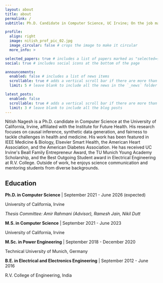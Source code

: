 ```yaml
---
layout: about
title: about
permalink: /
subtitle: Ph.D. Candidate in Computer Science, UC Irvine; On the job market

profile:
  align: right
  image: nitish_prof_pic_02.jpg
  image_circular: false # crops the image to make it circular
  more_info: >

selected_papers: true # includes a list of papers marked as "selected={true}"
social: true # includes social icons at the bottom of the page

announcements:
  enabled: false # includes a list of news items
  scrollable: true # adds a vertical scroll bar if there are more than 3 news items
  limit: 5 # leave blank to include all the news in the `_news` folder

latest_posts:
  enabled: false
  scrollable: true # adds a vertical scroll bar if there are more than 3 new posts items
  limit: 3 # leave blank to include all the blog posts
---
```


Nitish Nagesh is a Ph.D. candidate in Computer Science at the University of California, Irvine, affiliated with the Institute for Future Health. His research focuses on causal inference, synthetic data generation, and fairness to tackle challenges in health and medicine. His work has been featured in IEEE Medicine & Biology, Elsevier Smart Health, the American Heart Association, and the American Diabetes Association. He has received UC Irvine's Beall Family Entrepreneur Award, the TU Munich Young Academy Scholarship, and the Best Outgoing Student award in Electrical Engineering at R.V. College. Outside of work, he enjoys science communication and mentoring students from diverse backgrounds.

## Education

**Ph.D. in Computer Science** | September 2021 - June 2026 (expected)

University of California, Irvine

_Thesis Committee: Amir Rahmani (Advisor), Ramesh Jain, Nikil Dutt_

**M.S. in Computer Science** | September 2021 - June 2023

University of California, Irvine

**M.Sc. in Power Engineering** | September 2018 - December 2020

Technical University of Munich, Germany

**B.E. in Electrical and Electronics Engineering** | September 2012 - June 2016

R.V. College of Engineering, India
